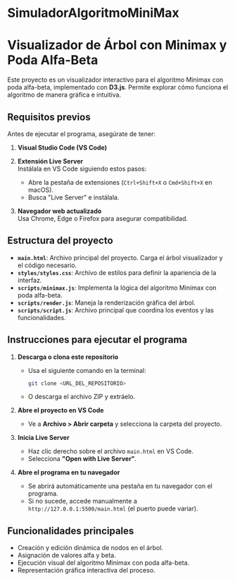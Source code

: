 # SimuladorAlgoritmoMiniMax
# Visualizador de Árbol con Minimax y Poda Alfa-Beta

Este proyecto es un visualizador interactivo para el algoritmo Minimax con poda alfa-beta, implementado con **D3.js**. Permite explorar cómo funciona el algoritmo de manera gráfica e intuitiva.

## Requisitos previos

Antes de ejecutar el programa, asegúrate de tener:

1. **Visual Studio Code (VS Code)**  

2. **Extensión Live Server**  
   Instálala en VS Code siguiendo estos pasos:
   - Abre la pestaña de extensiones (`Ctrl+Shift+X` o `Cmd+Shift+X` en macOS).
   - Busca "Live Server" e instálala.

3. **Navegador web actualizado**  
   Usa Chrome, Edge o Firefox para asegurar compatibilidad.

## Estructura del proyecto

- **`main.html`**: Archivo principal del proyecto. Carga el árbol visualizador y el código necesario.
- **`styles/styles.css`**: Archivo de estilos para definir la apariencia de la interfaz.
- **`scripts/minimax.js`**: Implementa la lógica del algoritmo Minimax con poda alfa-beta.
- **`scripts/render.js`**: Maneja la renderización gráfica del árbol.
- **`scripts/script.js`**: Archivo principal que coordina los eventos y las funcionalidades.

## Instrucciones para ejecutar el programa

1. **Descarga o clona este repositorio**
   - Usa el siguiente comando en la terminal:
     ```bash
     git clone <URL_DEL_REPOSITORIO>
     ```
   - O descarga el archivo ZIP y extráelo.

2. **Abre el proyecto en VS Code**
   - Ve a **Archivo > Abrir carpeta** y selecciona la carpeta del proyecto.

3. **Inicia Live Server**
   - Haz clic derecho sobre el archivo `main.html` en VS Code.
   - Selecciona **"Open with Live Server"**.

4. **Abre el programa en tu navegador**
   - Se abrirá automáticamente una pestaña en tu navegador con el programa.
   - Si no sucede, accede manualmente a `http://127.0.0.1:5500/main.html` (el puerto puede variar).

## Funcionalidades principales

- Creación y edición dinámica de nodos en el árbol.
- Asignación de valores alfa y beta.
- Ejecución visual del algoritmo Minimax con poda alfa-beta.
- Representación gráfica interactiva del proceso.
